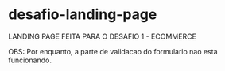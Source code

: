 # desafio-landing-page
LANDING PAGE FEITA PARA O DESAFIO 1 - ECOMMERCE

OBS: Por enquanto, a parte de validacao do formulario nao esta funcionando.
